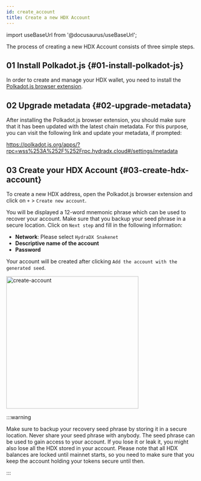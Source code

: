 ```yaml
---
id: create_account
title: Create a new HDX Account
---
```


import useBaseUrl from '@docusaurus/useBaseUrl';

The process of creating a new HDX Account consists of three simple steps.

## 01 Install Polkadot.js {#01-install-polkadot-js}

In order to create and manage your HDX wallet, you need to install the [Polkadot.js browser extension](https://polkadot.js.org/extension/).

## 02 Upgrade metadata {#02-upgrade-metadata}

After installing the Polkadot.js browser extension, you should make sure that it has been updated with the latest chain metadata. For this purpose, you can visit the following link and update your metadata, if prompted:

https://polkadot.js.org/apps/?rpc=wss%253A%252F%252Frpc.hydradx.cloud#/settings/metadata

## 03 Create your HDX Account {#03-create-hdx-account}

To create a new HDX address, open the Polkadot.js browser extension and click on `+` > `Create new account`. 

You will be displayed a 12-word mnemonic phrase which can be used to recover your account. Make sure that you backup your seed phrase in a secure location. Click on `Next step` and fill in the following information:

* **Network**: Please select `HydraDX Snakenet`
* **Descriptive name of the account**
* **Password**

Your account will be created after clicking `Add the account with the generated seed`.

<div style={{textAlign: 'center'}}>
  <img alt="create-account" src={useBaseUrl('/create-account/create-account.png')} width="350px" />
</div>

:::warning 

Make sure to backup your recovery seed phrase by storing it in a secure location. Never share your seed phrase with anybody. The seed phrase can be used to gain access to your account. If you lose it or leak it, you might also lose all the HDX stored in your account. Please note that all HDX balances are locked until mainnet starts, so you need to make sure that you keep the account holding your tokens secure until then.

:::
